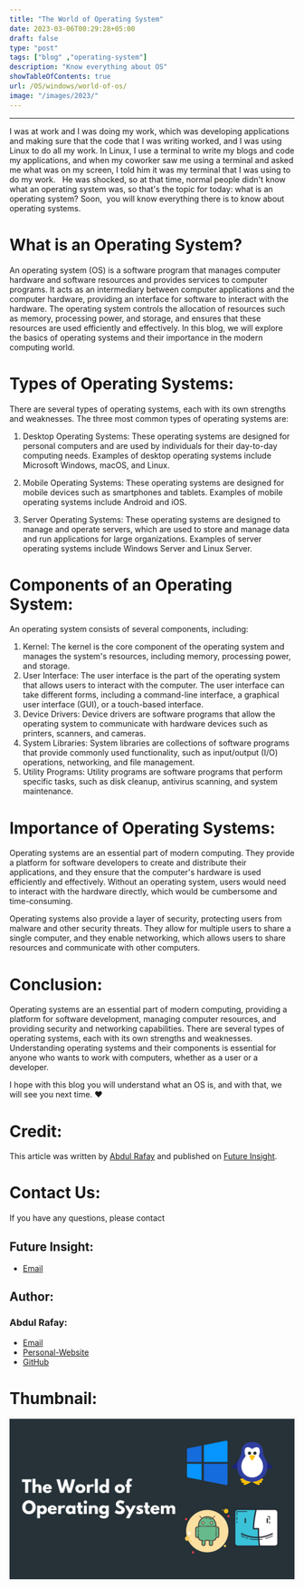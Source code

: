 ```yaml
---
title: "The World of Operating System"
date: 2023-03-06T00:29:28+05:00
draft: false
type: "post"
tags: ["blog" ,"operating-system"]
description: "Know everything about OS"
showTableOfContents: true
url: /OS/windows/world-of-os/
image: "/images/2023/"
---
```


----

I was at work and I was doing my work, which was developing applications and making sure that the code that I was writing worked, and I was using Linux to do all my work. In Linux, I use a terminal to write my blogs and code my applications, and when my coworker saw me using a terminal and asked me what was on my screen, I told him it was my terminal that I was using to do my work.
 
He was shocked, so at that time, normal people didn't know what an operating system was, so that's the topic for today: what is an operating system? Soon,  you will know everything there is to know about operating systems.

# What is an Operating System?
An operating system (OS) is a software program that manages computer hardware and software resources and provides services to computer programs. It acts as an intermediary between computer applications and the computer hardware, providing an interface for software to interact with the hardware. The operating system controls the allocation of resources such as memory, processing power, and storage, and ensures that these resources are used efficiently and effectively. In this blog, we will explore the basics of operating systems and their importance in the modern computing world.

# Types of Operating Systems:
There are several types of operating systems, each with its own strengths and weaknesses. The three most common types of operating systems are:

1. Desktop Operating Systems: These operating systems are designed for personal computers and are used by individuals for their day-to-day computing needs. Examples of desktop operating systems include Microsoft Windows, macOS, and Linux.

2. Mobile Operating Systems: These operating systems are designed for mobile devices such as smartphones and tablets. Examples of mobile operating systems include Android and iOS.

3. Server Operating Systems: These operating systems are designed to manage and operate servers, which are used to store and manage data and run applications for large organizations. Examples of server operating systems include Windows Server and Linux Server.

# Components of an Operating System:
An operating system consists of several components, including:

1. Kernel: The kernel is the core component of the operating system and manages the system's resources, including memory, processing power, and storage.
2. User Interface: The user interface is the part of the operating system that allows users to interact with the computer. The user interface can take different forms, including a command-line interface, a graphical user interface (GUI), or a touch-based interface.
3. Device Drivers: Device drivers are software programs that allow the operating system to communicate with hardware devices such as printers, scanners, and cameras.
4. System Libraries: System libraries are collections of software programs that provide commonly used functionality, such as input/output (I/O) operations, networking, and file management.
5. Utility Programs: Utility programs are software programs that perform specific tasks, such as disk cleanup, antivirus scanning, and system maintenance.
# Importance of Operating Systems:
Operating systems are an essential part of modern computing. They provide a platform for software developers to create and distribute their applications, and they ensure that the computer's hardware is used efficiently and effectively. Without an operating system, users would need to interact with the hardware directly, which would be cumbersome and time-consuming.

Operating systems also provide a layer of security, protecting users from malware and other security threats. They allow for multiple users to share a single computer, and they enable networking, which allows users to share resources and communicate with other computers.

# Conclusion:
Operating systems are an essential part of modern computing, providing a platform for software development, managing computer resources, and providing security and networking capabilities. There are several types of operating systems, each with its own strengths and weaknesses. Understanding operating systems and their components is essential for anyone who wants to work with computers, whether as a user or a developer.

I hope with this blog you will understand what an OS is, and with that, we will see you next time. ❤️

# Credit:
This article was written by [Abdul Rafay](https://rafay99.info) and published on [Future Insight](https://futureinsight.blog).

# Contact Us: 
If you have any questions, please contact
## Future Insight:
- [Email](mailto:fututeinsight@gmail.com)
## Author:
### Abdul Rafay:
- [Email](mailto:99marafay@gmail.com)
- [Personal-Website](https://rafay99.info)
- [GitHub](github.com/rafay99-epic) 

# Thumbnail:
![image](/images/2023/Operating-System/The-World-of-OS/the-world-of-OS.png)

